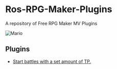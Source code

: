 # Ros-RPG-Maker-Plugins
A repository of Free RPG Maker MV Plugins

![Mario](https://d289qh4hsbjjw7.cloudfront.net/rpgmaker-20130522223546811/files/program-logo-rpg-maker-mv.png)

## Plugins

* [Start battles with a set amount of TP.](https://github.com/BrianRosamilia/Ros-RPG-Maker-Plugins/blob/master/battlerTPGain.js)
